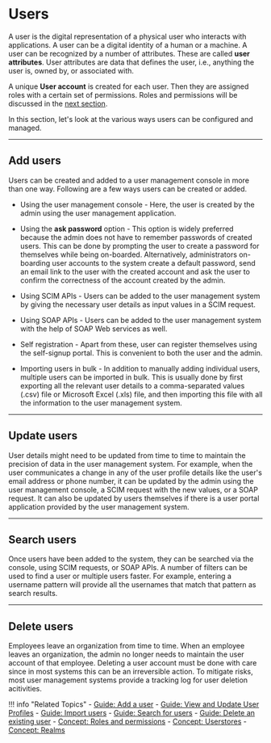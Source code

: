 # Users

A user is the digital representation of a physical user who interacts with applications. A user can be a digital identity of a human or a machine. A user can be recognized by a number of attributes. These are called **user attributes**. User attributes are data that defines the user, i.e., anything the user is, owned by, or associated with.

A unique **User account** is created for each user. Then they are assigned roles with a certain set of permissions. Roles and permissions will be discussed in the [next section](../../concepts/user-management/roles-and-permissions.md). 

In this section, let's look at the various ways users can be configured and managed. 

---

## Add users

Users can be created and added to a user management console in more than one way. Following are a few ways users can be created or added. 

- Using the user management console - Here, the user is created by the admin using the user management application. 

- Using the **ask password** option - This option is widely preferred because the admin does not have to remember passwords of created users. This can be done by prompting the user to create a password for themselves while being on-boarded. Alternatively, administrators on-boarding user accounts to the system create a default password, send an email link to the user with the created account and ask the user to confirm the correctness of the account created by the admin. 

- Using SCIM APIs - Users can be added to the user management system by giving the necessary user details as input values in a SCIM request. 

- Using SOAP APIs - Users can be added to the user management system with the help of SOAP Web services as well. 

- Self registration - Apart from these, user can register themselves using the self-signup portal. This is convenient to both the user and the admin.  

- Importing users in bulk - In addition to manually adding individual users, multiple users can be imported in bulk. This is usually done by first exporting all the relevant user details to a comma-separated values (.csv) file or Microsoft Excel (.xls) file, and then importing this file with all the information to the user management system. 

---

## Update users

User details might need to be updated from time to time to maintain the precision of data in the user management system. For example, when the user communicates a change in any of the user profile details like the user's email address or phone number, it can be updated by the admin using the user management console, a SCIM request with the new values, or a SOAP request. It can also be updated by users themselves if there is a user portal application provided by the user management system. 

---

## Search users 

Once users have been added to the system, they can be searched via the console, using SCIM requests, or SOAP APIs. A number of filters can be used to find a user or multiple users faster. For example, entering a username pattern will provide all the usernames that match that pattern as search results. 

---

## Delete users 

Employees leave an organization from time to time. When an employee leaves an organization, the admin no longer needs to maintain the user account of that employee. Deleting a user account must be done with care since in most systems this can be an irreversible action. To mitigate risks, most user management systems provide a tracking log for user deletion acitivities. 


!!! info "Related Topics" 
    - [Guide: Add a user](../../../guides/identity-lifecycles/admin-creation-workflow)
    - [Guide: View and Update User Profiles](../../../guides/identity-lifecycles/update-profile)
    - [Guide: Import users](../../../guides/identity-lifecycles/import-users)
    - [Guide: Search for users](../../../guides/identity-lifecycles/search-users)
    - [Guide: Delete an existing user](../../../guides/identity-lifecycles/delete-users)
    - [Concept: Roles and permissions](../roles-and-permissions)
    - [Concept: Userstores](../userstores)
    - [Concept: Realms](../realm)
